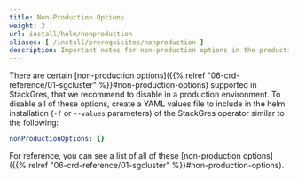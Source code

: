 ```yaml
---
title: Non-Production Options
weight: 2
url: install/helm/nonproduction
aliases: [ /install/prerequisites/nonproduction ]
description: Important notes for non-production options in the production environment.
---
```


There are certain [non-production options]({{% relref "06-crd-reference/01-sgcluster" %}}#non-production-options) supported in StackGres, that we recommend to disable in a production environment.
To disable all of these options, create a YAML values file to include in the helm installation (`-f` or `--values` parameters) of the StackGres operator similar to the following:

```yaml
nonProductionOptions: {}
```

For reference, you can see a list of all of these [non-production options]({{% relref "06-crd-reference/01-sgcluster" %}}#non-production-options).
